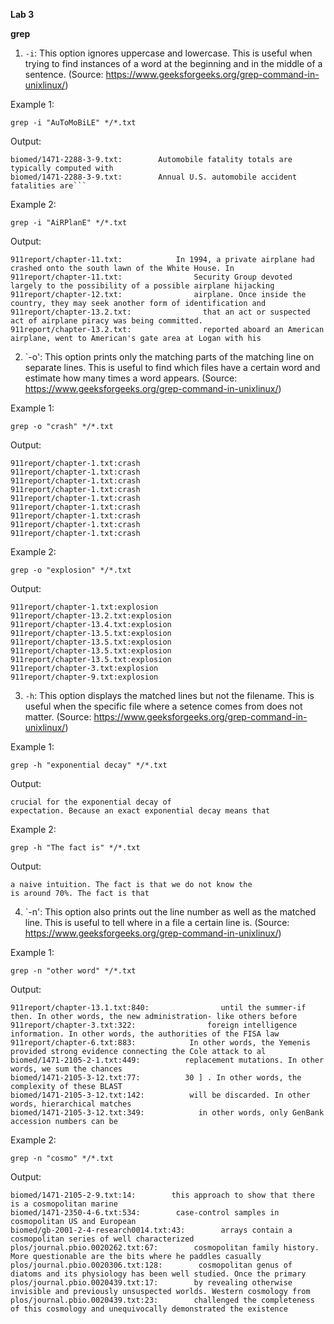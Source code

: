**Lab 3**

**grep**
1. `-i`: This option ignores uppercase and lowercase. This is useful when trying to find instances of a word at the beginning and in the middle of a sentence. (Source: https://www.geeksforgeeks.org/grep-command-in-unixlinux/)

Example 1: 

`grep -i "AuToMoBiLE" */*.txt`

Output: 
```
biomed/1471-2288-3-9.txt:        Automobile fatality totals are typically computed with
biomed/1471-2288-3-9.txt:        Annual U.S. automobile accident fatalities are```
```

Example 2:

`grep -i "AiRPlanE" */*.txt`

Output:
```
911report/chapter-11.txt:            In 1994, a private airplane had crashed onto the south lawn of the White House. In
911report/chapter-11.txt:                Security Group devoted largely to the possibility of a possible airplane hijacking
911report/chapter-12.txt:                airplane. Once inside the country, they may seek another form of identification and
911report/chapter-13.2.txt:                that an act or suspected act of airplane piracy was being committed.
911report/chapter-13.2.txt:                reported aboard an American airplane, went to American's gate area at Logan with his
```

2. `-o': This option prints only the matching parts of the matching line on separate lines. This is useful to find which files have a certain word and estimate how many times a word appears. (Source: https://www.geeksforgeeks.org/grep-command-in-unixlinux/)

Example 1:

`grep -o "crash" */*.txt`

Output:
```
911report/chapter-1.txt:crash
911report/chapter-1.txt:crash
911report/chapter-1.txt:crash
911report/chapter-1.txt:crash
911report/chapter-1.txt:crash
911report/chapter-1.txt:crash
911report/chapter-1.txt:crash
911report/chapter-1.txt:crash
911report/chapter-1.txt:crash
```

Example 2:

`grep -o "explosion" */*.txt`

Output:
```
911report/chapter-1.txt:explosion
911report/chapter-13.2.txt:explosion
911report/chapter-13.4.txt:explosion
911report/chapter-13.5.txt:explosion
911report/chapter-13.5.txt:explosion
911report/chapter-13.5.txt:explosion
911report/chapter-13.5.txt:explosion
911report/chapter-3.txt:explosion
911report/chapter-9.txt:explosion
```

3. `-h`: This option displays the matched lines but not the filename. This is useful when the specific file where a setence comes from does not matter.  (Source: https://www.geeksforgeeks.org/grep-command-in-unixlinux/)

Example 1:

`grep -h "exponential decay" */*.txt`

Output:
```
crucial for the exponential decay of 
expectation. Because an exact exponential decay means that
```

Example 2:

`grep -h "The fact is" */*.txt`

Output:
```
a naive intuition. The fact is that we do not know the
is around 70%. The fact is that
```

4. `-n': This option also prints out the line number as well as the matched line. This is useful to tell where in a file a certain line is. (Source: https://www.geeksforgeeks.org/grep-command-in-unixlinux/)

Example 1:

`grep -n "other word" */*.txt`

Output:
```
911report/chapter-13.1.txt:840:                until the summer-if then. In other words, the new administration- like others before
911report/chapter-3.txt:322:                foreign intelligence information. In other words, the authorities of the FISA law
911report/chapter-6.txt:883:            In other words, the Yemenis provided strong evidence connecting the Cole attack to al
biomed/1471-2105-2-1.txt:449:          replacement mutations. In other words, we sum the chances
biomed/1471-2105-3-12.txt:77:          30 ] . In other words, the complexity of these BLAST
biomed/1471-2105-3-12.txt:142:          will be discarded. In other words, hierarchical matches
biomed/1471-2105-3-12.txt:349:            in other words, only GenBank accession numbers can be
```

Example 2:

`grep -n "cosmo" */*.txt`

Output:
```
biomed/1471-2105-2-9.txt:14:        this approach to show that there is a cosmopolitan marine
biomed/1471-2350-4-6.txt:534:        case-control samples in cosmopolitan US and European
biomed/gb-2001-2-4-research0014.txt:43:        arrays contain a cosmopolitan series of well characterized
plos/journal.pbio.0020262.txt:67:        cosmopolitan family history. More questionable are the bits where he paddles casually
plos/journal.pbio.0020306.txt:128:        cosmopolitan genus of diatoms and its physiology has been well studied. Once the primary
plos/journal.pbio.0020439.txt:17:        by revealing otherwise invisible and previously unsuspected worlds. Western cosmology from
plos/journal.pbio.0020439.txt:23:        challenged the completeness of this cosmology and unequivocally demonstrated the existence
```
